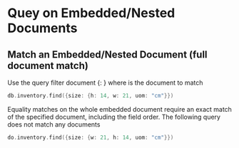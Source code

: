 # Quey on Embedded/Nested Documents

## Match an Embedded/Nested Document (full document match)

Use the query filter document {<field>: <value>} where <value> is the document to match

```go
db.inventory.find({size: {h: 14, w: 21, uom: "cm"}})
```

Equality matches on the whole embedded document require an exact match of the specified document, including the field order. The following query does not match any documents

```go
do.inventory.find({size: {w: 21, h: 14, uom: "cm"}})
```

## 
